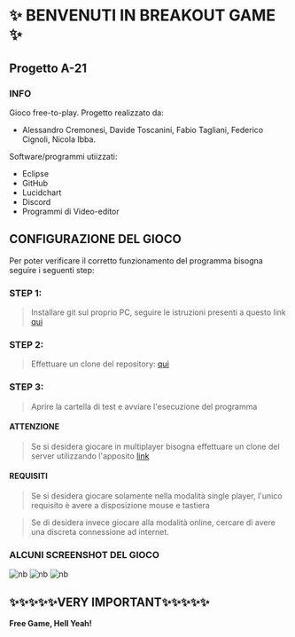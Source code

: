 # ✨ BENVENUTI IN BREAKOUT GAME ✨
## Progetto A-21

### INFO
Gioco free-to-play. 
Progetto realizzato da:
- Alessandro Cremonesi, Davide Toscanini, Fabio Tagliani, Federico Cignoli, Nicola Ibba.

Software/programmi utiizzati:
- Eclipse
- GitHub
- Lucidchart
- Discord
- Programmi di Video-editor

## CONFIGURAZIONE DEL GIOCO

Per poter verificare il corretto funzionamento del programma bisogna seguire i seguenti step:

### STEP 1:

> Installare git sul proprio PC, seguire le istruzioni presenti a questo link
> [qui](https://github.com/git-guides/install-git)

### STEP 2:

> Effettuare un clone del repository:
>  [qui](https://github.com/IngSW-unipv/Progetto-A21.git)

### STEP 3:

> Aprire la cartella di test e avviare l'esecuzione del programma

#### ATTENZIONE
> Se si desidera giocare in multiplayer bisogna effettuare un clone del server
> utilizzando l'apposito [link](https://github.com/Corby25/BreakoutServer)

#### REQUISITI
> Se si desidera giocare solamente nella modalità single player, l'unico requisito è avere 
> a disposizione mouse e tastiera

> Se di desidera invece giocare alla modalità online, cercare di avere una
> discreta connessione ad internet.

### ALCUNI SCREENSHOT DEL GIOCO
![nb](https://cdn.discordapp.com/attachments/880214894337720341/880223054620422154/main.png)
![nb](https://cdn.discordapp.com/attachments/880214894337720341/880223057040535613/level1.png)
![nb]()


## ✨✨✨✨✨VERY IMPORTANT✨✨✨✨✨
**Free Game, Hell Yeah!**

